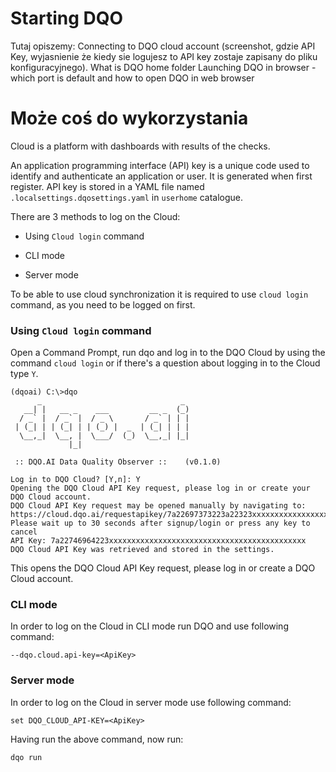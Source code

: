 # Starting DQO

Tutaj opiszemy:
Connecting to DQO cloud account (screenshot, gdzie API Key, wyjasnienie że kiedy sie logujesz to API key zostaje zapisany do pliku konfiguracyjnego). 
What is DQO home folder
Launching DQO in browser - which port is default and how to open DQO in web browser



# Może coś do wykorzystania

Cloud is a platform with dashboards with results of the checks.

An application programming interface (API) key is a unique code used to identify and authenticate an application or user. It is generated when first register.
API key is stored in a YAML file named `.localsettings.dqosettings.yaml` in `userhome` catalogue.

There are 3 methods to log on the Cloud:

- Using `Cloud login` command

- CLI mode

- Server mode

To be able to use cloud synchronization it is required to use `cloud login` command, as you need to be logged on first.

### Using `Cloud login` command

Open a Command Prompt, run dqo and log in to the DQO Cloud by using the command `cloud login` or if there's a question about logging in to the Cloud type `Y`.

```
(dqoai) C:\>dqo
      _                               _
   __| |   __ _    ___         __ _  (_)
  / _` |  / _` |  / _ \       / _` | | |
 | (_| | | (_| | | (_) |  _  | (_| | | |
  \__,_|  \__, |  \___/  (_)  \__,_| |_|
             |_|

 :: DQO.AI Data Quality Observer ::    (v0.1.0)

Log in to DQO Cloud? [Y,n]: Y
Opening the DQO Cloud API Key request, please log in or create your DQO Cloud account.
DQO Cloud API Key request may be opened manually by navigating to: https://cloud.dqo.ai/requestapikey/7a22697373223a22323xxxxxxxxxxxxxxxxxxxxxxxxxxxxxxxx
Please wait up to 30 seconds after signup/login or press any key to cancel
API Key: 7a22746964223xxxxxxxxxxxxxxxxxxxxxxxxxxxxxxxxxxxxxxxxxxxx
DQO Cloud API Key was retrieved and stored in the settings.
```

This opens the DQO Cloud API Key request, please log in or create a DQO Cloud account.

### CLI mode

In order to log on the Cloud in CLI mode run DQO and use following command:

```
--dqo.cloud.api-key=<ApiKey>
```

### Server mode

In order to log on the Cloud in server mode use following command:

```
set DQO_CLOUD_API-KEY=<ApiKey>
```

Having run the above command, now run:

```
dqo run
```
